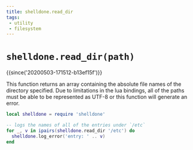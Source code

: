 ```yaml
---
title: shelldone.read_dir
tags:
 - utility
 - filesystem
---
```

# `shelldone.read_dir(path)`

{{since('20200503-171512-b13ef15f')}}

This function returns an array containing the absolute file names of the
directory specified.  Due to limitations in the lua bindings, all of the paths
must be able to be represented as UTF-8 or this function will generate an
error.

```lua
local shelldone = require 'shelldone'

-- logs the names of all of the entries under `/etc`
for _, v in ipairs(shelldone.read_dir '/etc') do
  shelldone.log_error('entry: ' .. v)
end
```



